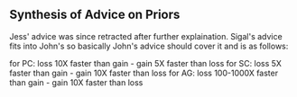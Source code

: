 
## Synthesis of Advice on Priors

Jess' advice was since retracted after further explaination. Sigal's advice fits into John's so basically John's advice should cover it and is as follows:

for PC: loss 10X faster than gain - gain 5X faster than loss
for SC: loss 5X faster than gain - gain 10X faster than loss
for AG: loss 100-1000X faster than gain - gain 10X faster than loss
